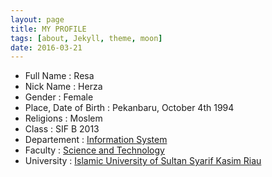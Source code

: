 ```yaml
---
layout: page
title: MY PROFILE
tags: [about, Jekyll, theme, moon]
date: 2016-03-21
---
```


* Full Name             : Resa
* Nick Name             : Herza
* Gender                : Female
* Place, Date of Birth  : Pekanbaru, October 4th 1994
* Religions             : Moslem
* Class                 : SIF B 2013
* Departement           : [Information System](http://sif.uin-suska.ac.id/)<br>
* Faculty               : [Science and Technology](http://fst.uin-suska.ac.id/)<br>
* University            : [Islamic University of Sultan Syarif Kasim Riau](http://uin-suska.ac.id/)<br>
